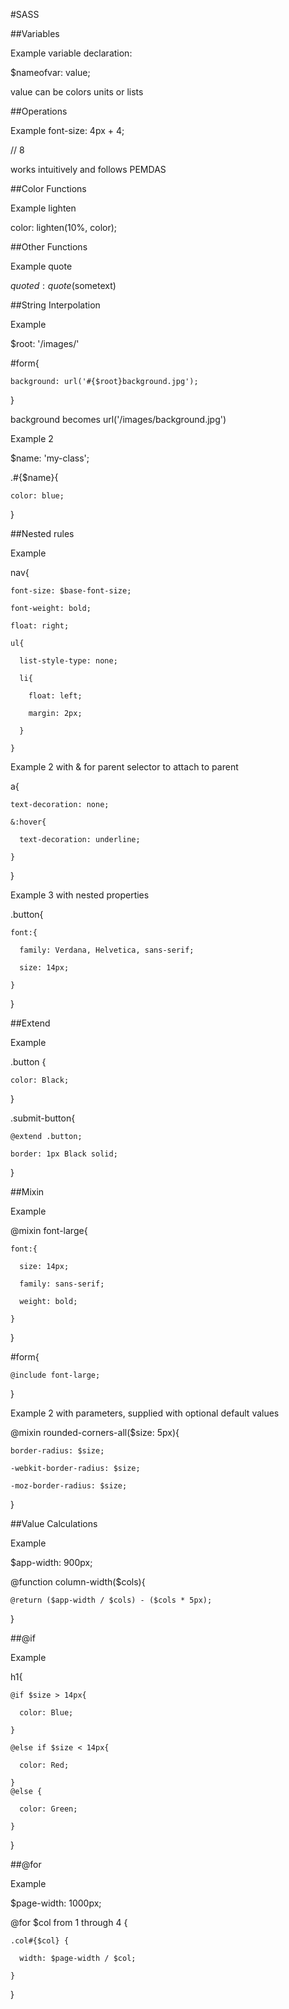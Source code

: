 #SASS

##Variables

Example variable declaration:

  $nameofvar: value;

value can be colors units or lists

##Operations

  Example font-size: 4px + 4;   

// 8

works intuitively and follows PEMDAS

##Color Functions

Example lighten

  color: lighten(10%, color);

##Other Functions

Example quote

  $quoted: quote($sometext)

##String Interpolation

Example

  $root: '/images/'

  \#form{

    background: url('#{$root}background.jpg');

  }

background becomes url('/images/background.jpg')

Example 2

  $name: 'my-class';

  .#{$name}{

    color: blue;

  }

##Nested rules

Example

  nav{

    font-size: $base-font-size;

    font-weight: bold;

    float: right;

    ul{

      list-style-type: none;

      li{

        float: left;

        margin: 2px;

      }

    }

Example 2 with & for parent selector to attach to parent

  a{

    text-decoration: none;

    &:hover{

      text-decoration: underline;

    }

  }

Example 3 with nested properties

  .button{

    font:{

      family: Verdana, Helvetica, sans-serif;

      size: 14px;

    }

  }

##Extend

Example

  .button {

    color: Black;

  }

  .submit-button{

    @extend .button;

    border: 1px Black solid;

  }

##Mixin

Example

  @mixin font-large{

    font:{

      size: 14px;

      family: sans-serif;

      weight: bold;

    }

  }

  \#form{

    @include font-large;

  }

Example 2 with parameters, supplied with optional default values

  @mixin rounded-corners-all($size: 5px){

    border-radius: $size;

    -webkit-border-radius: $size;

    -moz-border-radius: $size;

  }

##Value Calculations

Example

  $app-width: 900px;

  @function column-width($cols){

    @return ($app-width / $cols) - ($cols * 5px);

  }

##@if

Example

  h1{

    @if $size > 14px{

      color: Blue;

    }

    @else if $size < 14px{

      color: Red;

    }
    @else {

      color: Green;

    }

  }

##@for

Example

  $page-width: 1000px;

  @for $col from 1 through 4 {

    .col#{$col} {

      width: $page-width / $col;

    }

  }
